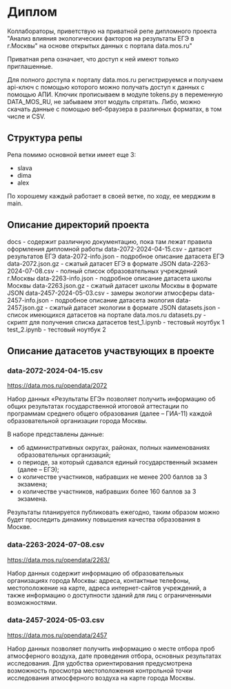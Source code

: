 # Диплом

Коллабораторы, приветствую на приватной репе дипломного проекта "Анализ влияния экологических факторов на результаты ЕГЭ в г.Москвы" на основе открытых данных с портала data.mos.ru"

Приватная репа означает, что доступ к ней имеют только приглашенные.

Для полного доступа к порталу data.mos.ru регистрируемся и получаем api-ключ с помощью которого можно получать доступ к данных с помощью АПИ. 
Ключик прописываем в модуле tokens.py в переменную DATA_MOS_RU, не забываем этот модуль спрятать.
Либо, можно скачать данные с помощью веб-браузера в различных форматах, в том числе и CSV.

## Структура репы

Репа помимо основной ветки имеет еще 3:

- slava
- dima
- alex

По хорошему каждый работает в своей ветке, по ходу, ее мерджим в main.

## Описание директорий проекта

docs - содержит различную документацию, пока там лежат правила оформления дипломной работы
data-2072-2024-04-15.csv - датасет результатов ЕГЭ
data-2072-info.json - подробное описание датасета ЕГЭ
data-2072.json.gz - сжатый датасет ЕГЭ в формате JSON
data-2263-2024-07-08.csv - полный список образовательных учреждений г.Москвы
data-2263-info.json - подробное описание датасета школы Москвы
data-2263.json.gz - сжатый датасет школы Москвы в формате JSON
data-2457-2024-05-03.csv - замеры экологии атмосферы
data-2457-info.json - подробное описание датасета экология
data-2457.json.gz - сжатый датасет экологии в формате JSON
datasets.json - список имеющихся датасетов на портале data.mos.ru
datasets.py - скрипт для получения списка датасетов
test_1.ipynb - тестовый ноутбук 1
test_2.ipynb - тестовый ноутбук 2

## Описание датасетов участвующих в проекте

###  data-2072-2024-04-15.csv

https://data.mos.ru/opendata/2072

Набор данных «Результаты ЕГЭ» позволяет получить информацию об общих результатах государственной итоговой аттестации по программам среднего общего образования (далее – ГИА-11) каждой образовательной организации города Москвы.

В наборе представлены данные:

- об административных округах, районах, полных наименованиях образовательных организаций;
- о периоде, за который сдавался единый государственный экзамен (далее – ЕГЭ);
- о количестве участников, набравших не менее 200 баллов за 3 экзамена;
- о количестве участников, набравших более 160 баллов за 3 экзамена.

Результаты планируется публиковать ежегодно, таким образом можно будет проследить динамику повышения качества образования в Москве.

###  data-2263-2024-07-08.csv

https://data.mos.ru/opendata/2263/

Набор данных содержит информацию об образовательных организациях города Москвы: адреса, контактные телефоны, местоположение на карте, адреса интернет-сайтов учреждений, а также информацию о доступности зданий для лиц с ограниченными возможностями.

###  data-2457-2024-05-03.csv

https://data.mos.ru/opendata/2457

Набор данных позволяет получить информацию о месте отбора проб атмосферного воздуха, дате проведения отбора, основных результатах исследования. Для удобства ориентирования предусмотрена возможность просмотра местоположения контрольной точки исследования атмосферного воздуха на карте города Москвы.
